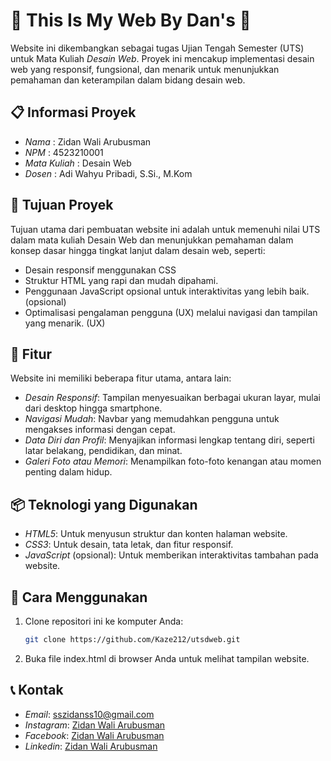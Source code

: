 # 🎉 This Is My Web By Dan's 🎉

Website ini dikembangkan sebagai tugas Ujian Tengah Semester (UTS) untuk Mata Kuliah *Desain Web*. Proyek ini mencakup implementasi desain web yang responsif, fungsional, dan menarik untuk menunjukkan pemahaman dan keterampilan dalam bidang desain web.

## 📋 Informasi Proyek

- *Nama*  : Zidan Wali Arubusman
- *NPM*   : 4523210001
- *Mata Kuliah* : Desain Web
- *Dosen* : Adi Wahyu Pribadi, S.Si., M.Kom

## 🎯 Tujuan Proyek

Tujuan utama dari pembuatan website ini adalah untuk memenuhi nilai UTS dalam mata kuliah Desain Web dan menunjukkan pemahaman dalam konsep dasar hingga tingkat lanjut dalam desain web, seperti:

- Desain responsif menggunakan CSS
- Struktur HTML yang rapi dan mudah dipahami.
- Penggunaan JavaScript opsional untuk interaktivitas yang lebih baik. (opsional)
- Optimalisasi pengalaman pengguna (UX) melalui navigasi dan tampilan yang menarik. (UX)

## 📌 Fitur

Website ini memiliki beberapa fitur utama, antara lain:

- *Desain Responsif*: Tampilan menyesuaikan berbagai ukuran layar, mulai dari desktop hingga smartphone.
- *Navigasi Mudah*: Navbar yang memudahkan pengguna untuk mengakses informasi dengan cepat.
- *Data Diri dan Profil*: Menyajikan informasi lengkap tentang diri, seperti latar belakang, pendidikan, dan minat.
- *Galeri Foto atau Memori*: Menampilkan foto-foto kenangan atau momen penting dalam hidup.

## 📦 Teknologi yang Digunakan

- *HTML5*: Untuk menyusun struktur dan konten halaman website.
- *CSS3*: Untuk desain, tata letak, dan fitur responsif.
- *JavaScript* (opsional): Untuk memberikan interaktivitas tambahan pada website.

## 🚀 Cara Menggunakan

1. Clone repositori ini ke komputer Anda:
   ```bash 
   git clone https://github.com/Kaze212/utsdweb.git

2. Buka file index.html di browser Anda untuk melihat tampilan website.

## 📞 Kontak

- *Email*:     sszidanss10@gmail.com
- *Instagram*: [Zidan Wali Arubusman](https://www.instagram.com/dan_is_yuki/)
- *Facebook*:  [Zidan Wali Arubusman](https://www.facebook.com/zidanwa.zidanwa)
- *Linkedin*:  [Zidan Wali Arubusman](https://www.linkedin.com/in/zidannoyuki/)
